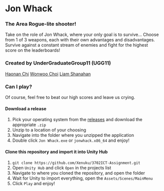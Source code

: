 # Jon Whack

### The Area Rogue-lite shooter!

Take on the role of Jon Whack, where your only goal is to survive... Choose from 1 of 3 weapons, each with their own advantages and disadvantages. Survive against a constant stream of enemies and fight for the highest score on the leaderboards! 

### Created by UnderGraduateGroup11 (UGG11)
[Haonan Chi](https://github.com/Kutoum)
[Wonwoo Choi](https://github.com/1wooch)
[Liam Shanahan](https://github.com/Xenuku)


### Can I play?

Of course, feel free to beat our high scores and leave us crying.

#### Download a release
1. Pick your operating system from the [releases](https://github.com/Xenuku/3702ICT-Assignment/releases) and download the appropriate `.zip`
2. Unzip to a location of your choosing
3. Navigate into the folder where you unzipped the application
4. Double click `Jon Whack.exe` or `jonwhack.x86_64` and enjoy!

#### Clone this repository and import it into Unity Hub
1. `git clone https://github.com/Xenuku/3702ICT-Assignment.git`
2. Open `Unity Hub` and click `Open` in the projects list
3. Navigate to where you cloned the repository, and open the folder
4. Wait for Unity to import everything, open the `Assets/Scenes/MainMenu`
5. Click `Play` and enjoy!
